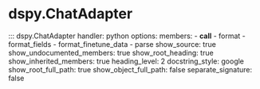 # dspy.ChatAdapter

::: dspy.ChatAdapter
    handler: python
    options:
        members:
            - __call__
            - format
            - format_fields
            - format_finetune_data
            - parse
        show_source: true
        show_undocumented_members: true
        show_root_heading: true
        show_inherited_members: true
        heading_level: 2
        docstring_style: google
        show_root_full_path: true
        show_object_full_path: false
        separate_signature: false
